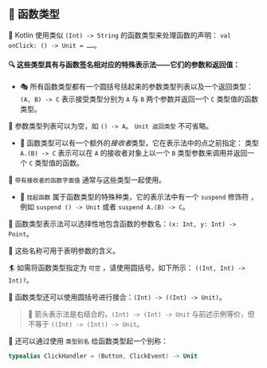  
## 🌟 函数类型

🚀 Kotlin 使用类似 `(Int) -> String` 的函数类型来处理函数的声明： `val onClick: () -> Unit = ……`。

#### 🔍 这些类型具有与函数签名相对应的特殊表示法——它们的参数和返回值：

* 🎭 所有函数类型都有一个圆括号括起来的参数类型列表以及一个返回类型：`(A, B) -> C` 表示接受类型分别为 `A` 与 `B` 两个参数并返回一个 `C` 类型值的函数类型。

🌈 参数类型列表可以为空，如 `() -> A`。 `Unit 返回类型` 不可省略。

* 🎨 函数类型可以有一个额外的*接收者*类型，它在表示法中的点之前指定：
  类型 `A.(B) -> C` 表示可以在 `A` 的接收者对象上以一个 `B` 类型参数来调用并返回一个
  `C` 类型值的函数。

🌠  `带有接收者的函数字面值` 通常与这些类型一起使用。

* 🚁  `挂起函数` 属于函数类型的特殊种类，它的表示法中有一个
  `suspend` 修饰符 ，例如 `suspend () -> Unit` 或者 `suspend A.(B) -> C`。

🎡 函数类型表示法可以选择性地包含函数的参数名：`(x: Int, y: Int) -> Point`。

🌊 这些名称可用于表明参数的含义。

🏄 如需将函数类型指定为 `可空` ，请使用圆括号，如下所示：
`((Int, Int) -> Int)?`。

🌴 函数类型还可以使用圆括号进行接合：`(Int) -> ((Int) -> Unit)`。 

> 🌺 箭头表示法是右结合的，`(Int) -> (Int) -> Unit` 与前述示例等价，但不等于 `((Int) -> (Int)) -> Unit`。

🌻 还可以通过使用 `类型别名` 给函数类型起一个别称：

```kotlin
typealias ClickHandler = (Button, ClickEvent) -> Unit
```
